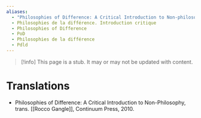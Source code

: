 ```yaml
---
aliases:
  - "Philosophies of Difference: A Critical Introduction to Non-philosophy"
  - Philosophies de la différence. Introduction critique
  - Philosophies of Difference
  - PoD
  - Philosophies de la différence
  - Pdld
---
```


>[!info]
>This page is a stub. It may or may not be updated with content.

# Translations

* Philosophies of Difference: A Critical Introduction to Non-Philosophy, trans. [[Rocco Gangle]], Continuum Press, 2010.